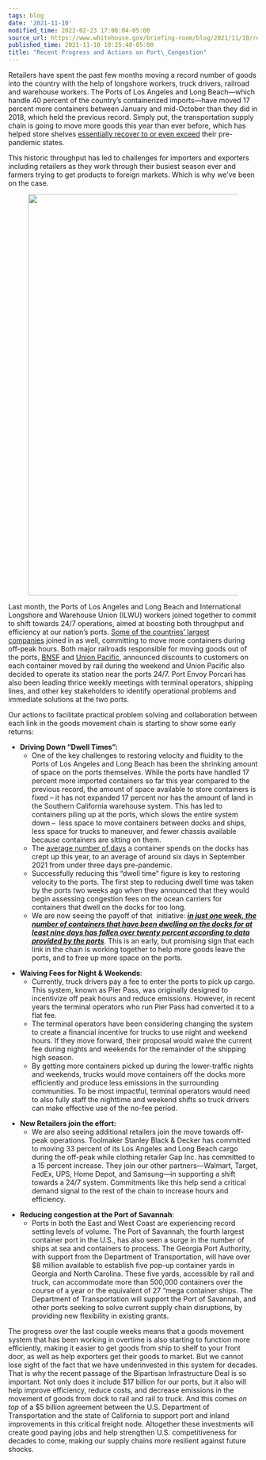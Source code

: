 ```yaml
---
tags: blog
date: '2021-11-10'
modified_time: 2022-02-23 17:08:04-05:00
source_url: https://www.whitehouse.gov/briefing-room/blog/2021/11/10/recent-progress-and-actions-on-port-congestion/
published_time: 2021-11-10 10:25:48-05:00
title: "Recent Progress and Actions on Port\_Congestion"
---
```

 
Retailers have spent the past few months moving a record number of goods
into the country with the help of longshore workers, truck drivers,
railroad and warehouse workers. The Ports of Los Angeles and Long
Beach—which handle 40 percent of the country’s containerized
imports—have moved 17 percent more containers between January and
mid-October than they did in 2018, which held the previous record.
Simply put, the transportation supply chain is going to move more goods
this year than ever before, which has helped store shelves [essentially
recover to or even
exceed](https://www.whitehouse.gov/briefing-room/blog/2021/11/03/improving-and-tracking-supply-chains-link-by-link/)
their pre-pandemic states.

This historic throughput has led to challenges for importers and
exporters including retailers as they work through their busiest season
ever and farmers trying to get products to foreign markets. Which is why
we’ve been on the case.

<figure>
<img
src="https://www.whitehouse.gov/wp-content/uploads/2021/11/Containers-Dwelling-.jpg?w=640"
class="wp-image-37921" loading="lazy"
sizes="(max-width: 1430px) 100vw, 1430px"
srcset="https://www.whitehouse.gov/wp-content/uploads/2021/11/Containers-Dwelling-.jpg 1430w, https://www.whitehouse.gov/wp-content/uploads/2021/11/Containers-Dwelling-.jpg?resize=615,348 615w, https://www.whitehouse.gov/wp-content/uploads/2021/11/Containers-Dwelling-.jpg?resize=768,434 768w, https://www.whitehouse.gov/wp-content/uploads/2021/11/Containers-Dwelling-.jpg?resize=1270,718 1270w, https://www.whitehouse.gov/wp-content/uploads/2021/11/Containers-Dwelling-.jpg?resize=304,171 304w, https://www.whitehouse.gov/wp-content/uploads/2021/11/Containers-Dwelling-.jpg?resize=1131,640 1131w, https://www.whitehouse.gov/wp-content/uploads/2021/11/Containers-Dwelling-.jpg?resize=1038,587 1038w"
width="1430" height="809" />
</figure>

Last month, the Ports of Los Angeles and Long Beach and International
Longshore and Warehouse Union (ILWU) workers joined together to commit
to shift towards 24/7 operations, aimed at boosting both throughput and
efficiency at our nation’s ports. [Some of the countries’ largest
companies](https://thehill.com/homenews/administration/576463-white-house-says-walmart-fedex-ups-will-move-to-24-7-model-to-address) joined
in as well, committing to move more containers during off-peak hours.
Both major railroads responsible for moving goods out of the ports,
[BNSF](https://www.bnsf.com/news-media/customer-notifications/notification.page?notId=bnsf-continues-ocean-container-incentive-program-at-los-angeles-hubs-initiative-to-support-on-going-supply-chain-recovery)
and [Union
Pacific](https://www.up.com/media/releases/211025-supply-chain-congestion.htm),
announced discounts to customers on each container moved by rail during
the weekend and Union Pacific also decided to operate its station near
the ports 24/7. Port Envoy Porcari has also been leading thrice weekly
meetings with terminal operators, shipping lines, and other key
stakeholders to identify operational problems and immediate solutions at
the two ports.

Our actions to facilitate practical problem solving and collaboration
between each link in the goods movement chain is starting to show some
early returns:

-   **Driving Down “Dwell Times”:**
    -   One of the key challenges to restoring velocity and fluidity to
        the Ports of Los Angeles and Long Beach has been the shrinking
        amount of space on the ports themselves. While the ports have
        handled 17 percent more imported containers so far this year
        compared to the previous record, the amount of space available
        to store containers is fixed – it has not expanded 17 percent
        nor has the amount of land in the Southern California warehouse
        system. This has led to containers piling up at the ports, which
        slows the entire system down –  less space to move containers
        between docks and ships, less space for trucks to maneuver, and
        fewer chassis available because containers are sitting on them.
    -   The [average number of
        days](https://www.pmsaship.com/wp-content/uploads/2021/10/September-2021-Container-Dwell-Time-Press-Release.pdf)
        a container spends on the docks has crept up this year, to an
        average of around six days in September 2021 from under three
        days pre-pandemic.
    -   Successfully reducing this “dwell time” figure is key to
        restoring velocity to the ports. The first step to reducing
        dwell time was taken by the ports two weeks ago when they
        announced that they would begin assessing congestion fees on the
        ocean carriers for containers that dwell on the docks for too
        long.
    -   We are now seeing the payoff of that  initiative: ***<u>in just
        one week, the number of containers that have been dwelling on
        the docks for at least nine days has fallen over twenty percent
        according to data provided by the ports</u>***. This is an
        early, but promising sign that each link in the chain is working
        together to help more goods leave the ports, and to free up more
        space on the ports.

<!-- -->

-   **Waiving Fees for Night & Weekends**: 
    -   Currently, truck drivers pay a fee to enter the ports to pick up
        cargo. This system, known as Pier Pass, was originally designed
        to incentivize off peak hours and reduce emissions. However, in
        recent years the terminal operators who run Pier Pass had
        converted it to a flat fee.
    -   The terminal operators have been considering changing the system
        to create a financial incentive for trucks to use night and
        weekend hours. If they move forward, their proposal would waive
        the current fee during nights and weekends for the remainder of
        the shipping high season.
    -   By getting more containers picked up during the lower-traffic
        nights and weekends, trucks would move containers off the docks
        more efficiently and produce less emissions in the surrounding
        communities. To be most impactful, terminal operators would need
        to also fully staff the nighttime and weekend shifts so truck
        drivers can make effective use of the no-fee period.

<!-- -->

-   **New Retailers join the effort:**
    -   We are also seeing additional retailers join the move towards
        off-peak operations. Toolmaker Stanley Black & Decker has
        committed to moving 33 percent of its Los Angeles and Long Beach
        cargo during the off-peak while clothing retailer Gap Inc. has
        committed to a 15 percent increase. They join our other
        partners—Walmart, Target, FedEx, UPS, Home Depot, and Samsung—in
        supporting a shift towards a 24/7 system. Commitments like this
        help send a critical demand signal to the rest of the chain to
        increase hours and efficiency. 

<!-- -->

-   **Reducing congestion at the Port of Savannah**:
    -   Ports in both the East and West Coast are experiencing record
        setting levels of volume. The Port of Savannah, the fourth
        largest container port in the U.S., has also seen a surge in the
        number of ships at sea and containers to process. The Georgia
        Port Authority, with support from the Department of
        Transportation, will have over $8 million available to establish
        five pop-up container yards in Georgia and North Carolina. These
        five yards, accessible by rail and truck, can accommodate more
        than 500,000 containers over the course of a year or the
        equivalent of 27 “mega container ships. The Department of
        Transportation will support the Port of Savannah, and other
        ports seeking to solve current supply chain disruptions, by
        providing new flexibility in existing grants.

The progress over the last couple weeks means that a goods movement
system that has been working in overtime is also starting to function
more efficiently, making it easier to get goods from ship to shelf to
your front door, as well as help exporters get their goods to market.
But we cannot lose sight of the fact that we have underinvested in this
system for decades. That is why the recent passage of the Bipartisan
Infrastructure Deal is so important. Not only does it include $17
billion for our ports, but it also will help improve efficiency, reduce
costs, and decrease emissions in the movement of goods from dock to rail
and rail to truck. And this comes *on top* of a $5 billion agreement
between the U.S. Department of Transportation and the state of
California to support port and inland improvements in this critical
freight node. Altogether these investments will create good paying jobs
and help strengthen U.S. competitiveness for decades to come, making our
supply chains more resilient against future shocks.
